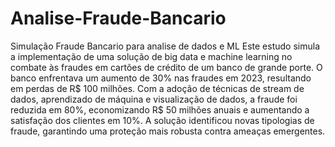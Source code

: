 # Analise-Fraude-Bancario
Simulação Fraude Bancario para analise de dados e ML
Este estudo simula a implementação de uma solução de big data e machine learning no combate às fraudes em cartões de crédito de um banco de grande porte. O banco enfrentava um aumento de 30% nas fraudes em 2023, resultando em perdas de R$ 100 milhões. Com a adoção de técnicas de stream de dados, aprendizado de máquina e visualização de dados, a fraude foi reduzida em 80%, economizando R$ 50 milhões anuais e aumentando a satisfação dos clientes em 10%. A solução identificou novas tipologias de fraude, garantindo uma proteção mais robusta contra ameaças emergentes.
